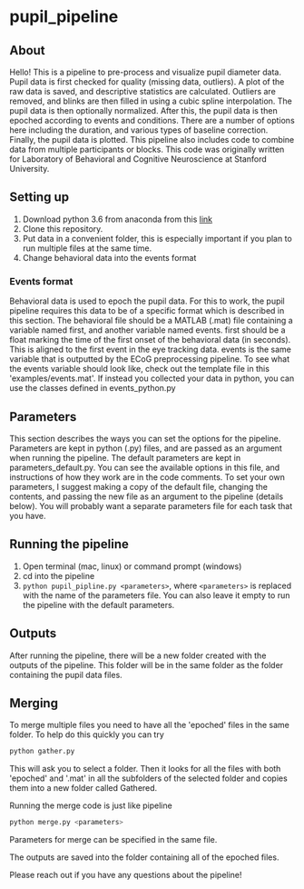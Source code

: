# pupil_pipeline

## About
Hello! This is a pipeline to pre-process and visualize pupil diameter data. Pupil data is first checked for quality (missing data, outliers). A plot of the raw data is saved, and descriptive statistics are calculated. Outliers are removed, and blinks are then filled in using a cubic spline interpolation. The pupil data is then optionally normalized. After this, the pupil data is then epoched according to events and conditions. There are a number of options here including the duration, and various types of baseline correction. Finally, the pupil data is plotted. This pipeline also includes code to combine data from multiple participants or blocks. This code was originally written for Laboratory of Behavioral and Cognitive Neuroscience at Stanford University.

## Setting up
1. Download python 3.6 from anaconda from this [link](https://www.anaconda.com/download/)
2. Clone this repository.
3. Put data in a convenient folder, this is especially important if you plan to run multiple files at the same time. 
4. Change behavioral data into the events format 

### Events format
Behavioral data is used to epoch the pupil data. For this to work, the pupil pipeline requires this data to be of a specific format which is described in this section. 
The behavioral file should be a MATLAB (.mat) file containing a variable named first, and another variable named events. first should be a float marking the time of the first onset of the behavioral data (in seconds). This is aligned to the first event in the eye tracking data. events is the same variable that is outputted by the ECoG preprocessing pipeline. To see what the events variable should look like, check out the template file in this 'examples/events.mat'. If instead you collected your data in python, you can use the classes defined in events_python.py 

## Parameters
This section describes the ways you can set the options for the pipeline. Parameters are kept in python (.py) files, and are passed as an argument when running the pipeline. The default parameters are kept in parameters_default.py. You can see the available options in this file, and instructions of how they work are in the code comments. To set your own parameters, I suggest making a copy of the default file, changing the contents, and passing the new file as an argument to the pipeline (details below). You will probably want a separate parameters file for each task that you have. 

## Running the pipeline
1. Open terminal (mac, linux) or command prompt (windows)
2. cd into the pipeline
3. `python pupil_pipline.py <parameters>`, where `<parameters>` is replaced with the name of the parameters file. You can also leave it empty to run the pipeline with the default parameters. 

## Outputs
After running the pipeline, there will be a new folder created with the outputs of the pipeline. This folder will be in the same folder as the folder containing the pupil data files. 

## Merging
To merge multiple files you need to have all the 'epoched' files in the same folder. To help do this quickly you can try 
```python
python gather.py
```
This will ask you to select a folder. Then it looks for all the files with both 'epoched' and '.mat' in all the subfolders of the selected folder and copies them into a new folder called Gathered.

Running the merge code is just like pipeline
```python
python merge.py <parameters>
```
Parameters for merge can be specified in the same file.

The outputs are saved into the folder containing all of the epoched files. 

Please reach out if you have any questions about the pipeline!

